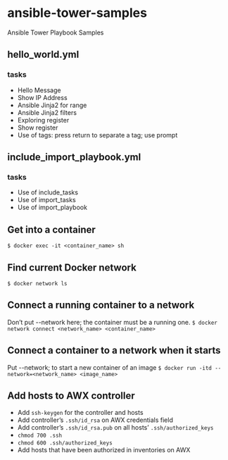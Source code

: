 # ansible-tower-samples
Ansible Tower Playbook Samples

## hello_world.yml
### tasks
- Hello Message
- Show IP Address
- Ansible Jinja2 for range
- Ansible Jinja2 filters
- Exploring register
- Show register
- Use of tags: press return to separate a tag; use prompt 

## include_import_playbook.yml
### tasks
- Use of include_tasks
- Use of import_tasks
- Use of import_playbook

## Get into a container 
`$ docker exec -it <container_name> sh`
## Find current Docker network
`$ docker network ls`
## Connect a running container to a network
Don’t put --network here; the container must be a running one.
`$ docker network connect <network_name> <container_name>`

## Connect a container to a network when it starts
Put --network; to start a new container of an image
`$ docker run -itd --network=<network_name> <image_name>`

## Add hosts to AWX controller 
* Add `ssh-keygen` for the controller and hosts
* Add controller’s `.ssh/id_rsa` on AWX credentials field
* Add controller’s `.ssh/id_rsa.pub` on all hosts’ `.ssh/authorized_keys`
* `chmod 700 .ssh`
* `chmod 600 .ssh/authorized_keys `
* Add hosts that have been authorized in inventories on AWX 
